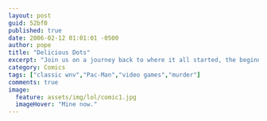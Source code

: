 ```yaml
---
layout: post
guid: 52bf0
published: true
date: 2006-02-12 01:01:01 -0500
author: pope
title: "Delicious Dots"
excerpt: "Join us on a journey back to where it all started, the beginning of the end of sanity on the web, the very first, incredibly low resolution, hand-drawn WNV comic. It's kind of funny, I guess. If you're into wanton murder and theft."
category: Comics
tags: ["classic wnv","Pac-Man","video games","murder"]
comments: true 
image:
  feature: assets/img/lol/comic1.jpg
  imageHover: "Mine now."
---
```


